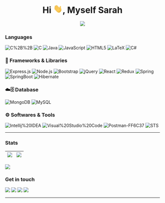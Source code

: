 <!--- 👋 Hi, I’m @Sarah-Ansari
- 👀 I’m interested in ...
- 🌱 I’m currently learning ...
- 💞️ I’m looking to collaborate on ...
- 📫 How to reach me --->
<h1 align="center">Hi <img src="https://raw.githubusercontent.com/ABSphreak/ABSphreak/master/gifs/Hi.gif" width="30px">, Myself Sarah</h1>
<p align="center">
  <a href="https://github.com/Ratheshan03/readme-typing-svg"><img src="https://readme-typing-svg.herokuapp.com?lines=Postgraduate+Diploma+in+Advanced+Computing;Full+Stack+Web+Developer;Aspiring+Learner&center=true&width=550&height=50"></a>
</p>


### Languages
![C%2B%2B](https://img.shields.io/badge/-C%2B%2B-00599C?style=flat-plastic&logo=cplusplus&logoColor=white)
![C](https://img.shields.io/badge/-C-A8B9CC?style=flat-plastic&logo=c&logoColor=white)
![Java](https://img.shields.io/badge/-Java-007396?style=flat-plastic&logo=java&logoColor=white)
![JavaScript](https://img.shields.io/badge/-JavaScript-F7DF1E?style=flat-plastic&logo=javascript&logoColor=white)
![HTML5](https://img.shields.io/badge/-HTML5-E34F26?style=flat-plastic&logo=html5&logoColor=white)
![LaTeX](https://img.shields.io/badge/-LaTeX-008080?style=flat-plastic&logo=latex&logoColor=white)
![C#](https://img.shields.io/badge/c%23-%23239120.svg?style=flat-plastic&logo=csharp&logoColor=white)

### 🧰 Frameworks & Libraries
![Express.js](https://img.shields.io/badge/express.js-%23404d59.svg?style=flat-plastic&logo=express&logoColor=%2361DAFB)
![Node.js](https://img.shields.io/badge/-Node.js-339933?style=flat-plastic&logo=nodedotjs&logoColor=white)
![Bootstrap](https://img.shields.io/badge/-Bootstrap-7952B3?style=flat-plastic&logo=bootstrap&logoColor=white)
![jQuery](https://img.shields.io/badge/jquery-%230769AD.svg?style=flat-plastic&logo=jquery&logoColor=white)
![React](https://img.shields.io/badge/react-%2320232a.svg?style=flat-plastic&logo=react&logoColor=%2361DAFB)
![Redux](https://img.shields.io/badge/redux-%23593d88.svg?style=flat-plastic&logo=redux&logoColor=white)
![Spring](https://img.shields.io/badge/spring-%236DB33F.svg?style=flat-plastic&logo=spring&logoColor=white)
![SpringBoot](https://img.shields.io/badge/-Springboot-6DB33F?style=flat-plastic&logo=springboot&logoColor=white)
![Hibernate](https://img.shields.io/badge/Hibernate-59666C?style=flat-plastic&logo=Hibernate&logoColor=white)


### ☁️🗄️ Database
![MongoDB](https://img.shields.io/badge/-MongoDB-47A248?style=flat-plastic&logo=mongodb&logoColor=white)
![MySQL](https://img.shields.io/badge/-MySQL-4479A1?style=flat-plastic&logo=mysql&logoColor=white)

### ⚙️ Softwares & Tools
![Intellij%20IDEA](https://img.shields.io/badge/-Intellij%20IDEA-000000?style=flat-plastic&logo=Intellij%20IDEA&logoColor=white)
![Visual%20Studio%20Code](https://img.shields.io/badge/-Visual%20Studio%20Code-007ACC?style=flat-plastic&logo=visualstudiocode&logoColor=white)
![Postman-FF6C37](https://img.shields.io/badge/-Postman-FF6C37?style=flat-plastic&logo=Postman&logoColor=white)
![STS](https://img.shields.io/badge/-Eclipse-FE7A16.svg?style=flat-plastic&logo=Eclipse&logoColor=white)




---

### Stats

| <img src="https://github-readme-stats.vercel.app/api?username=Sarah-Ansari&show_icons=true&count_private=true&theme=react"> | <img src="https://github-readme-streak-stats.herokuapp.com/?user=Sarah-Ansari&ring=5094F0&currStreakLabel=5094F0&theme=react"/> |
|:------------:|:------------:|
 <a href="https://github.com/Sarah-Ansari">
    <img align="center" height="175px"  src="https://github-readme-stats.vercel.app/api/top-langs/?username=Sarah-Ansari&text_color=FFFFFF&bg_color=000000&title_color=94b4a4&langs_count=15&layout=compact&hide_border=true&theme=react" />
  </a>

<!---[![Sarah's github activity graph](https://github-readme-activity-graph.vercel.app/graph?username=Sarah-Ansari&theme=react)]()--->



### Get in touch

<!-- 
[![](https://img.shields.io/badge/-@saquibansari0101-181717?style=for-the-badge&logo=Github&logoColor=white)](https://github.com/saquibansari0101) -->
[![](https://img.shields.io/badge/-@SarahAnjumAnsari-0A66C2?style=for-the-badge&logo=Linkedin&logoColor=white)](https://linkedin.com/in/sarah-anjum-ansari-66bb4826b/)
[![](https://img.shields.io/badge/-@SarahAnsari-0078D4?style=for-the-badge&logo=gmail&logoColor=white)](mailto:sarahansari633@gmail.com)
[![](https://img.shields.io/badge/-@sarahansari-2EC866?style=for-the-badge&logo=Hackerrank&logoColor=white)](https://hackerrank.com/sarahansari633)
[![](https://img.shields.io/badge/-SarahAnsari.github.io-000000?style=for-the-badge&logo=Grav&logoColor=white)](https://github.com/Sarah-Ansari)

---




<!---
Sarah-Ansari/Sarah-Ansari is a ✨ special ✨ repository because its `README.md` (this file) appears on your GitHub profile.
You can click the Preview link to take a look at your changes.
--->
